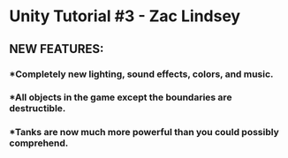 # Unity Tutorial #3 - Zac Lindsey
## NEW FEATURES:
### *Completely new lighting, sound effects, colors, and music.
### *All objects in the game except the boundaries are destructible.
### *Tanks are now much more powerful than you could possibly comprehend.
